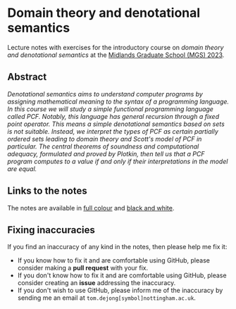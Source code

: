 # Domain theory and denotational semantics

Lecture notes with exercises for the introductory course on *domain theory and
denotational semantics* at the
[Midlands Graduate School (MGS)
2023](https://www.cs.bham.ac.uk/~mhe/events/MGS23/).

## Abstract

*Denotational semantics aims to understand computer programs by assigning
mathematical meaning to the syntax of a programming language. In this course we
will study a simple functional programming language called PCF. Notably, this
language has general recursion through a fixed point operator. This means a
simple denotational semantics based on sets is not suitable. Instead, we
interpret the types of PCF as certain partially ordered sets leading to domain
theory and Scott's model of PCF in particular. The central theorems of soundness
and computational adequacy, formulated and proved by Plotkin, then tell us that
a PCF program computes to a value if and only if their interpretations in the
model are equal.*

## Links to the notes

The notes are available in [full
colour](https://github.com/tomdjong/MGS-domain-theory/releases/latest/download/MGS-domain-theory.pdf)
and [black and
white](https://github.com/tomdjong/MGS-domain-theory/releases/latest/download/MGS-domain-theory_no-colour.pdf).

## Fixing inaccuracies

If you find an inaccuracy of any kind in the notes, then please help me fix it:

- If you know how to fix it and are comfortable using GitHub, please consider
  making a **pull request** with your fix.
- If you don't know how to fix it and are comfortable using GitHub, please
  consider creating an **issue** addressing the inaccuracy.
- If you don't wish to use GitHub, please inform me of the inaccuracy by
  sending me an email at `tom.dejong[symbol]nottingham.ac.uk`.